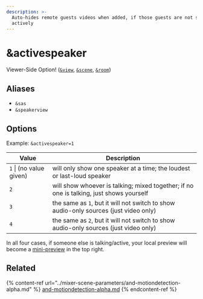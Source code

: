```yaml
---
description: >-
  Auto-hides remote guests videos when added, if those guests are not speaking
  actively
---
```


# \&activespeaker

Viewer-Side Option! ([`&view`](view.md), [`&scene`](scene.md), [`&room`](../../general-settings/room.md))

## Aliases

* `&sas`
* `&speakerview`

## Options

Example: `&activespeaker=1`

| Value                   | Description                                                                             |
| ----------------------- | --------------------------------------------------------------------------------------- |
| `1` \| (no value given) | will only show one speaker at a time; the loudest or last-loud speaker                  |
| `2`                     | will show whoever is talking; mixed together; if no one is talking, just shows yourself |
| `3`                     | the same as `1`, but it will not switch to show audio-only sources (just video only)    |
| `4`                     | the same as `2`, but it will not switch to show audio-only sources (just video only)    |

In all four cases, if someone else is talking/active, your local preview will become a [mini-preview](../../source-settings/and-minipreview.md) in the top right.

## Related

{% content-ref url="../mixer-scene-parameters/and-motiondetection-alpha.md" %}
[and-motiondetection-alpha.md](../mixer-scene-parameters/and-motiondetection-alpha.md)
{% endcontent-ref %}
